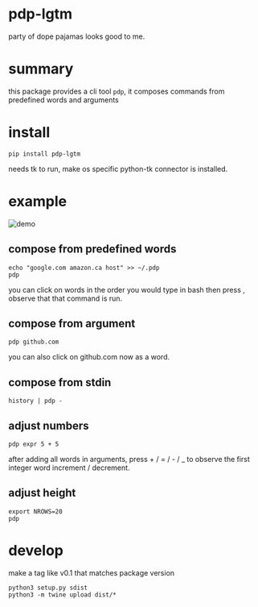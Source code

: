# pdp-lgtm
party of dope pajamas looks good to me.

# summary
this package provides a cli tool `pdp`, it composes commands from predefined words and arguments

# install
    pip install pdp-lgtm
needs tk to run, make os specific python-tk connector is installed.

# example
![demo](https://media.giphy.com/media/MFNwY4VbCfHWnxZYjp/giphy.gif)

## compose from predefined words
    echo "google.com amazon.ca host" >> ~/.pdp
    pdp
you can click on words in the order you would type in bash then press <Enter>, observe that that command is run.

## compose from argument
    pdp github.com
you can also click on github.com now as a word.

## compose from stdin
    history | pdp -

## adjust numbers
    pdp expr 5 + 5
after adding all words in arguments, press + / = / - / _ to observe the first integer word increment / decrement.

## adjust height
    export NROWS=20
    pdp

# develop
make a tag like v0.1 that matches package version

    python3 setup.py sdist
    python3 -m twine upload dist/*
